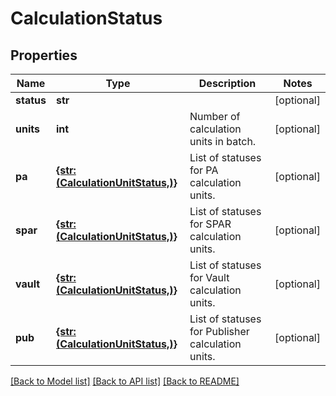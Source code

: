 # CalculationStatus


## Properties
Name | Type | Description | Notes
------------ | ------------- | ------------- | -------------
**status** | **str** |  | [optional] 
**units** | **int** | Number of calculation units in batch. | [optional] 
**pa** | [**{str: (CalculationUnitStatus,)}**](CalculationUnitStatus.md) | List of statuses for PA calculation units. | [optional] 
**spar** | [**{str: (CalculationUnitStatus,)}**](CalculationUnitStatus.md) | List of statuses for SPAR calculation units. | [optional] 
**vault** | [**{str: (CalculationUnitStatus,)}**](CalculationUnitStatus.md) | List of statuses for Vault calculation units. | [optional] 
**pub** | [**{str: (CalculationUnitStatus,)}**](CalculationUnitStatus.md) | List of statuses for Publisher calculation units. | [optional] 

[[Back to Model list]](../README.md#documentation-for-models) [[Back to API list]](../README.md#documentation-for-api-endpoints) [[Back to README]](../README.md)


